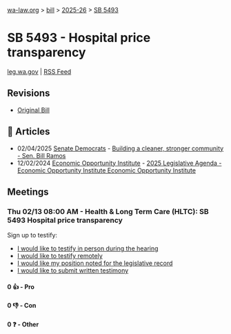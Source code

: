 [wa-law.org](/) > [bill](/bill/) > [2025-26](/bill/2025-26/) > [SB 5493](/bill/2025-26/sb/5493/)

# SB 5493 - Hospital price transparency
[leg.wa.gov](https://app.leg.wa.gov/billsummary?BillNumber=5493&Year=2025&Initiative=false) | [RSS Feed](./rss.xml)

## Revisions
* [Original Bill](1/)

## 📰 Articles
* 02/04/2025 [Senate Democrats](/org/senate_democrats/) - [Building a cleaner, stronger community - Sen. Bill Ramos](https://senatedemocrats.wa.gov/ramos/2025/02/04/building-a-cleaner-stronger-community/#:~:text=SB%205493)
* 12/02/2024 [Economic Opportunity Institute](/org/economic_opportunity_institute/) - [2025 Legislative Agenda - Economic Opportunity Institute Economic Opportunity Institute](https://www.opportunityinstitute.org/current-projects__trashed/2025-legislative-agenda/#:~:text=Senate%20Bill%205493)

## Meetings
### Thu 02/13 08:00 AM - Health & Long Term Care (HLTC): SB 5493 Hospital price transparency
Sign up to testify:
* [I would like to testify in person during the hearing](https://app.leg.wa.gov/csi/Testifier/Add?chamber=House&mId=32790&aId=163722&caId=25753&tId=1)
* [I would like to testify remotely](https://app.leg.wa.gov/csi/Testifier/Add?chamber=House&mId=32790&aId=163722&caId=25753&tId=2)
* [I would like my position noted for the legislative record](https://app.leg.wa.gov/csi/Testifier/Add?chamber=House&mId=32790&aId=163722&caId=25753&tId=3)
* [I would like to submit written testimony](https://app.leg.wa.gov/csi/Testifier/Add?chamber=House&mId=32790&aId=163722&caId=25753&tId=4)

#### 0 👍 - Pro

#### 0 👎 - Con

#### 0 ❓ - Other
